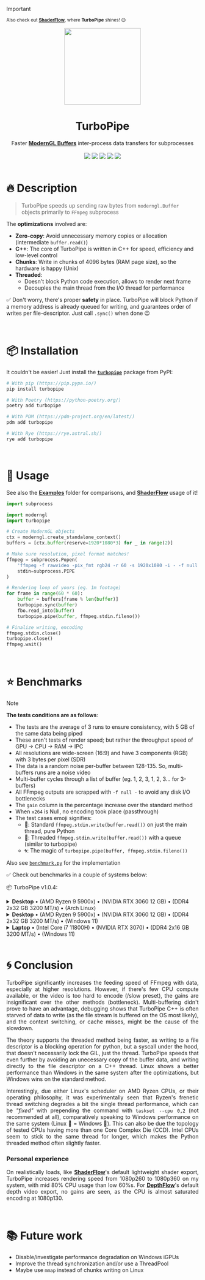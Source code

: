 > [!IMPORTANT]
> <sub>Also check out [**ShaderFlow**](https://github.com/BrokenSource/ShaderFlow), where **TurboPipe** shines! 😉</sub>
<!-- PyPI -->
<div align="center">
  <a href="https://brokensrc.dev/"><img src="https://raw.githubusercontent.com/BrokenSource/TurboPipe/main/turbopipe/resources/images/turbopipe.png" width="200"></a>
  <h1>TurboPipe</h1>
  Faster <a href="https://github.com/moderngl/moderngl"><b>ModernGL Buffers</b></a> inter-process data transfers for subprocesses
  <br>
  <br>
  <a href="https://pypi.org/project/turbopipe/"><img src="https://img.shields.io/pypi/v/turbopipe?label=PyPI&color=blue"></a>
  <a href="https://pypi.org/project/turbopipe/"><img src="https://img.shields.io/pypi/dw/turbopipe?label=Installs&color=blue"></a>
  <a href="https://github.com/BrokenSource/TurboPipe"><img src="https://img.shields.io/github/v/tag/BrokenSource/TurboPipe?label=GitHub&color=orange"></a>
  <a href="https://github.com/BrokenSource/TurboPipe/stargazers"><img src="https://img.shields.io/github/stars/BrokenSource/TurboPipe?label=Stars&style=flat&color=orange"></a>
  <a href="https://discord.gg/KjqvcYwRHm"><img src="https://img.shields.io/discord/1184696441298485370?label=Discord&style=flat&color=purple"></a>
</div>

<br>

# 🔥 Description

> TurboPipe speeds up sending raw bytes from `moderngl.Buffer` objects primarily to `FFmpeg` subprocess

The **optimizations** involved are:

- **Zero-copy**: Avoid unnecessary memory copies or allocation (intermediate `buffer.read()`)
- **C++**: The core of TurboPipe is written in C++ for speed, efficiency and low-level control
- **Chunks**: Write in chunks of 4096 bytes (RAM page size), so the hardware is happy (Unix)
- **Threaded**:
    - Doesn't block Python code execution, allows to render next frame
    - Decouples the main thread from the I/O thread for performance

✅ Don't worry, there's proper **safety** in place. TurboPipe will block Python if a memory address is already queued for writing, and guarantees order of writes per file-descriptor. Just call `.sync()` when done 😉

<br>

# 📦 Installation

It couldn't be easier! Just install the [**`turbopipe`**](https://pypi.org/project/turbopipe/) package from PyPI:

```bash
# With pip (https://pip.pypa.io/)
pip install turbopipe

# With Poetry (https://python-poetry.org/)
poetry add turbopipe

# With PDM (https://pdm-project.org/en/latest/)
pdm add turbopipe

# With Rye (https://rye.astral.sh/)
rye add turbopipe
```

<br>

# 🚀 Usage

See also the [**Examples**](https://github.com/BrokenSource/TurboPipe/tree/main/examples) folder for comparisons, and [**ShaderFlow**](https://github.com/BrokenSource/ShaderFlow/blob/main/ShaderFlow/Scene.py) usage of it!

```python
import subprocess

import moderngl
import turbopipe

# Create ModernGL objects
ctx = moderngl.create_standalone_context()
buffers = [ctx.buffer(reserve=1920*1080*3) for _ in range(2)]

# Make sure resolution, pixel format matches!
ffmpeg = subprocess.Popen(
    'ffmpeg -f rawvideo -pix_fmt rgb24 -r 60 -s 1920x1080 -i - -f null -'.split(),
    stdin=subprocess.PIPE
)

# Rendering loop of yours (eg. 1m footage)
for frame in range(60 * 60):
    buffer = buffers[frame % len(buffer)]
    turbopipe.sync(buffer)
    fbo.read_into(buffer)
    turbopipe.pipe(buffer, ffmpeg.stdin.fileno())

# Finalize writing, encoding
ffmpeg.stdin.close()
turbopipe.close()
ffmpeg.wait()
```

<br>

# ⭐️ Benchmarks

> [!NOTE]
> **The tests conditions are as follows**:
> - The tests are the average of 3 runs to ensure consistency, with 5 GB of the same data being piped
> - These aren't tests of render speed; but rather the throughput speed of GPU -> CPU -> RAM -> IPC
> - All resolutions are wide-screen (16:9) and have 3 components (RGB) with 3 bytes per pixel (SDR)
> - The data is a random noise per-buffer between 128-135. So, multi-buffers runs are a noise video
> - Multi-buffer cycles through a list of buffer (eg. 1, 2, 3, 1, 2, 3... for 3-buffers)
> - All FFmpeg outputs are scrapped with `-f null -` to avoid any disk I/O bottlenecks
> - The `gain` column is the percentage increase over the standard method
> - When `x264` is Null, no encoding took place (passthrough)
> - The test cases emoji signifies:
>     - 🐢: Standard `ffmpeg.stdin.write(buffer.read())` on just the main thread, pure Python
>     - 🚀: Threaded `ffmpeg.stdin.write(buffer.read())` with a queue (similar to turbopipe)
>     - 🌀: The magic of `turbopipe.pipe(buffer, ffmpeg.stdin.fileno())`
>
> Also see [`benchmark.py`](https://github.com/BrokenSource/TurboPipe/blob/main/examples/benchmark.py) for the implementation

✅ Check out benchmarks in a couple of systems below:

📦 TurboPipe v1.0.4:

<details>
    <summary><b>Desktop</b> • (AMD Ryzen 9 5900x) • (NVIDIA RTX 3060 12 GB) • (DDR4 2x32 GB 3200 MT/s) • (Arch Linux)</summary>
    <br>

<b>Note:</b> I have noted inconsistency across tests, specially at lower resolutions. Some 720p runs might peak at 2900 fps and stay there, while others are limited by 1750 fps. I'm not sure if it's the Linux EEVDF scheduler, or CPU Topology that causes this. Nevertheless, results are stable on Windows 11 on the same machine.

| 720p | x264      |   Buffers | Framerate | Bandwidth   | Gain     |
|:----:|:----------|:---------:|----------:|------------:|---------:|
| 🐢   | Null      |         1 |   882 fps | 2.44 GB/s   |          |
| 🚀   | Null      |         1 |   793 fps | 2.19 GB/s   | -10.04%  |
| 🌀   | Null      |         1 |  1911 fps | 5.28 GB/s   | 116.70%  |
| 🐢   | Null      |         4 |   857 fps | 2.37 GB/s   |          |
| 🚀   | Null      |         4 |   891 fps | 2.47 GB/s   | 4.05%    |
| 🌀   | Null      |         4 |  2309 fps | 6.38 GB/s   | 169.45%  |
| 🐢   | ultrafast |         4 |   714 fps | 1.98 GB/s   |          |
| 🚀   | ultrafast |         4 |   670 fps | 1.85 GB/s   | -6.10%   |
| 🌀   | ultrafast |         4 |  1093 fps | 3.02 GB/s   | 53.13%   |
| 🐢   | slow      |         4 |   206 fps | 0.57 GB/s   |          |
| 🚀   | slow      |         4 |   208 fps | 0.58 GB/s   | 1.37%    |
| 🌀   | slow      |         4 |   214 fps | 0.59 GB/s   | 3.93%    |

| 1080p | x264      |   Buffers | Framerate | Bandwidth   | Gain    |
|:-----:|:----------|:---------:|----------:|------------:|--------:|
| 🐢    | Null      |         1 |   410 fps | 2.55 GB/s   |         |
| 🚀    | Null      |         1 |   399 fps | 2.48 GB/s   | -2.60%  |
| 🌀    | Null      |         1 |   794 fps | 4.94 GB/s   | 93.80%  |
| 🐢    | Null      |         4 |   390 fps | 2.43 GB/s   |         |
| 🚀    | Null      |         4 |   391 fps | 2.43 GB/s   | 0.26%   |
| 🌀    | Null      |         4 |   756 fps | 4.71 GB/s   | 94.01%  |
| 🐢    | ultrafast |         4 |   269 fps | 1.68 GB/s   |         |
| 🚀    | ultrafast |         4 |   272 fps | 1.70 GB/s   | 1.48%   |
| 🌀    | ultrafast |         4 |   409 fps | 2.55 GB/s   | 52.29%  |
| 🐢    | slow      |         4 |   115 fps | 0.72 GB/s   |         |
| 🚀    | slow      |         4 |   118 fps | 0.74 GB/s   | 3.40%   |
| 🌀    | slow      |         4 |   119 fps | 0.75 GB/s   | 4.34%   |

| 1440p | x264      |   Buffers | Framerate | Bandwidth   | Gain     |
|:-----:|:----------|:---------:|----------:|------------:|---------:|
| 🐢    | Null      |         1 |   210 fps | 2.33 GB/s   |          |
| 🚀    | Null      |         1 |   239 fps | 2.64 GB/s   | 13.84%   |
| 🌀    | Null      |         1 |   534 fps | 5.91 GB/s   | 154.32%  |
| 🐢    | Null      |         4 |   219 fps | 2.43 GB/s   |          |
| 🚀    | Null      |         4 |   231 fps | 2.56 GB/s   | 5.64%    |
| 🌀    | Null      |         4 |   503 fps | 5.56 GB/s   | 129.75%  |
| 🐢    | ultrafast |         4 |   141 fps | 1.56 GB/s   |          |
| 🚀    | ultrafast |         4 |   150 fps | 1.67 GB/s   | 6.92%    |
| 🌀    | ultrafast |         4 |   226 fps | 2.50 GB/s   | 60.37%   |
| 🐢    | slow      |         4 |    72 fps | 0.80 GB/s   |          |
| 🚀    | slow      |         4 |    71 fps | 0.79 GB/s   | -0.70%   |
| 🌀    | slow      |         4 |    75 fps | 0.83 GB/s   | 4.60%    |

| 2160p | x264      |   Buffers | Framerate | Bandwidth   | Gain     |
|:-----:|:----------|:---------:|----------:|------------:|---------:|
| 🐢    | Null      |         1 |    81 fps | 2.03 GB/s   |          |
| 🚀    | Null      |         1 |   107 fps | 2.67 GB/s   | 32.26%   |
| 🌀    | Null      |         1 |   213 fps | 5.31 GB/s   | 163.47%  |
| 🐢    | Null      |         4 |    87 fps | 2.18 GB/s   |          |
| 🚀    | Null      |         4 |   109 fps | 2.72 GB/s   | 25.43%   |
| 🌀    | Null      |         4 |   212 fps | 5.28 GB/s   | 143.72%  |
| 🐢    | ultrafast |         4 |    59 fps | 1.48 GB/s   |          |
| 🚀    | ultrafast |         4 |    67 fps | 1.68 GB/s   | 14.46%   |
| 🌀    | ultrafast |         4 |    95 fps | 2.39 GB/s   | 62.66%   |
| 🐢    | slow      |         4 |    37 fps | 0.94 GB/s   |          |
| 🚀    | slow      |         4 |    43 fps | 1.07 GB/s   | 16.22%   |
| 🌀    | slow      |         4 |    44 fps | 1.11 GB/s   | 20.65%   |

</details>

<details>
    <summary><b>Desktop</b> • (AMD Ryzen 9 5900x) • (NVIDIA RTX 3060 12 GB) • (DDR4 2x32 GB 3200 MT/s) • (Windows 11)</summary>
    <br>

| 720p | x264      |   Buffers | Framerate | Bandwidth   | Gain    |
|:----:|:----------|:---------:|----------:|------------:|--------:|
| 🐢   | Null      |         1 |   981 fps | 2.71 GB/s   |         |
| 🚀   | Null      |         1 |  1145 fps | 3.17 GB/s   | 16.74%  |
| 🌀   | Null      |         1 |  1504 fps | 4.16 GB/s   | 53.38%  |
| 🐢   | Null      |         4 |   997 fps | 2.76 GB/s   |         |
| 🚀   | Null      |         4 |  1117 fps | 3.09 GB/s   | 12.08%  |
| 🌀   | Null      |         4 |  1467 fps | 4.06 GB/s   | 47.14%  |
| 🐢   | ultrafast |         4 |   601 fps | 1.66 GB/s   |         |
| 🚀   | ultrafast |         4 |   616 fps | 1.70 GB/s   | 2.57%   |
| 🌀   | ultrafast |         4 |   721 fps | 1.99 GB/s   | 20.04%  |
| 🐢   | slow      |         4 |   206 fps | 0.57 GB/s   |         |
| 🚀   | slow      |         4 |   206 fps | 0.57 GB/s   | 0.39%   |
| 🌀   | slow      |         4 |   206 fps | 0.57 GB/s   | 0.13%   |

| 1080p | x264      |   Buffers | Framerate | Bandwidth   | Gain    |
|:-----:|:----------|:---------:|----------:|------------:|--------:|
| 🐢    | Null      |         1 |   451 fps | 2.81 GB/s   |         |
| 🚀    | Null      |         1 |   542 fps | 3.38 GB/s   | 20.31%  |
| 🌀    | Null      |         1 |   711 fps | 4.43 GB/s   | 57.86%  |
| 🐢    | Null      |         4 |   449 fps | 2.79 GB/s   |         |
| 🚀    | Null      |         4 |   518 fps | 3.23 GB/s   | 15.48%  |
| 🌀    | Null      |         4 |   614 fps | 3.82 GB/s   | 36.83%  |
| 🐢    | ultrafast |         4 |   262 fps | 1.64 GB/s   |         |
| 🚀    | ultrafast |         4 |   266 fps | 1.66 GB/s   | 1.57%   |
| 🌀    | ultrafast |         4 |   319 fps | 1.99 GB/s   | 21.88%  |
| 🐢    | slow      |         4 |   119 fps | 0.74 GB/s   |         |
| 🚀    | slow      |         4 |   121 fps | 0.76 GB/s   | 2.46%   |
| 🌀    | slow      |         4 |   121 fps | 0.75 GB/s   | 1.90%   |

| 1440p | x264      |   Buffers | Framerate | Bandwidth   | Gain    |
|:-----:|:----------|:---------:|----------:|------------:|--------:|
| 🐢    | Null      |         1 |   266 fps | 2.95 GB/s   |         |
| 🚀    | Null      |         1 |   308 fps | 3.41 GB/s   | 15.87%  |
| 🌀    | Null      |         1 |   402 fps | 4.45 GB/s   | 51.22%  |
| 🐢    | Null      |         4 |   276 fps | 3.06 GB/s   |         |
| 🚀    | Null      |         4 |   307 fps | 3.40 GB/s   | 11.32%  |
| 🌀    | Null      |         4 |   427 fps | 4.73 GB/s   | 54.86%  |
| 🐢    | ultrafast |         4 |   152 fps | 1.68 GB/s   |         |
| 🚀    | ultrafast |         4 |   156 fps | 1.73 GB/s   | 3.02%   |
| 🌀    | ultrafast |         4 |   181 fps | 2.01 GB/s   | 19.36%  |
| 🐢    | slow      |         4 |    77 fps | 0.86 GB/s   |         |
| 🚀    | slow      |         4 |    79 fps | 0.88 GB/s   | 3.27%   |
| 🌀    | slow      |         4 |    80 fps | 0.89 GB/s   | 4.86%   |

| 2160p | x264      |   Buffers | Framerate | Bandwidth   | Gain    |
|:-----:|:----------|:---------:|----------:|------------:|--------:|
| 🐢    | Null      |         1 |   134 fps | 3.35 GB/s   |         |
| 🚀    | Null      |         1 |   152 fps | 3.81 GB/s   | 14.15%  |
| 🌀    | Null      |         1 |   221 fps | 5.52 GB/s   | 65.44%  |
| 🐢    | Null      |         4 |   135 fps | 3.36 GB/s   |         |
| 🚀    | Null      |         4 |   151 fps | 3.76 GB/s   | 11.89%  |
| 🌀    | Null      |         4 |   220 fps | 5.49 GB/s   | 63.34%  |
| 🐢    | ultrafast |         4 |    66 fps | 1.65 GB/s   |         |
| 🚀    | ultrafast |         4 |    70 fps | 1.75 GB/s   | 6.44%   |
| 🌀    | ultrafast |         4 |    82 fps | 2.04 GB/s   | 24.31%  |
| 🐢    | slow      |         4 |    40 fps | 1.01 GB/s   |         |
| 🚀    | slow      |         4 |    43 fps | 1.09 GB/s   | 9.54%   |
| 🌀    | slow      |         4 |    44 fps | 1.10 GB/s   | 10.15%  |

</details>

<details>
    <summary><b>Laptop</b> • (Intel Core i7 11800H) • (NVIDIA RTX 3070) • (DDR4 2x16 GB 3200 MT/s) • (Windows 11)</summary>
    <br>

<b>Note:</b> Must select NVIDIA GPU on their Control Panel instead of Intel iGPU

| 720p | x264      |   Buffers | Framerate | Bandwidth   | Gain    |
|:----:|:----------|:---------:|----------:|------------:|--------:|
| 🐢   | Null      |         1 |   786 fps | 2.17 GB/s   |         |
| 🚀   | Null      |         1 |   903 fps | 2.50 GB/s   | 14.91%  |
| 🌀   | Null      |         1 |  1366 fps | 3.78 GB/s   | 73.90%  |
| 🐢   | Null      |         4 |   739 fps | 2.04 GB/s   |         |
| 🚀   | Null      |         4 |   855 fps | 2.37 GB/s   | 15.78%  |
| 🌀   | Null      |         4 |  1240 fps | 3.43 GB/s   | 67.91%  |
| 🐢   | ultrafast |         4 |   484 fps | 1.34 GB/s   |         |
| 🚀   | ultrafast |         4 |   503 fps | 1.39 GB/s   | 4.10%   |
| 🌀   | ultrafast |         4 |   577 fps | 1.60 GB/s   | 19.37%  |
| 🐢   | slow      |         4 |   143 fps | 0.40 GB/s   |         |
| 🚀   | slow      |         4 |   145 fps | 0.40 GB/s   | 1.78%   |
| 🌀   | slow      |         4 |   151 fps | 0.42 GB/s   | 5.76%   |

| 1080p | x264      |   Buffers | Framerate | Bandwidth   | Gain    |
|:-----:|:----------|:---------:|----------:|------------:|--------:|
| 🐢    | Null      |         1 |   358 fps | 2.23 GB/s   |         |
| 🚀    | Null      |         1 |   427 fps | 2.66 GB/s   | 19.45%  |
| 🌀    | Null      |         1 |   566 fps | 3.53 GB/s   | 58.31%  |
| 🐢    | Null      |         4 |   343 fps | 2.14 GB/s   |         |
| 🚀    | Null      |         4 |   404 fps | 2.51 GB/s   | 17.86%  |
| 🌀    | Null      |         4 |   465 fps | 2.89 GB/s   | 35.62%  |
| 🐢    | ultrafast |         4 |   191 fps | 1.19 GB/s   |         |
| 🚀    | ultrafast |         4 |   207 fps | 1.29 GB/s   | 8.89%   |
| 🌀    | ultrafast |         4 |   234 fps | 1.46 GB/s   | 22.77%  |
| 🐢    | slow      |         4 |    62 fps | 0.39 GB/s   |         |
| 🚀    | slow      |         4 |    67 fps | 0.42 GB/s   | 8.40%   |
| 🌀    | slow      |         4 |    74 fps | 0.47 GB/s   | 20.89%  |

| 1440p | x264      |   Buffers | Framerate | Bandwidth   | Gain    |
|:-----:|:----------|:---------:|----------:|------------:|--------:|
| 🐢    | Null      |         1 |   180 fps | 1.99 GB/s   |         |
| 🚀    | Null      |         1 |   216 fps | 2.40 GB/s   | 20.34%  |
| 🌀    | Null      |         1 |   264 fps | 2.92 GB/s   | 46.74%  |
| 🐢    | Null      |         4 |   178 fps | 1.97 GB/s   |         |
| 🚀    | Null      |         4 |   211 fps | 2.34 GB/s   | 19.07%  |
| 🌀    | Null      |         4 |   250 fps | 2.77 GB/s   | 40.48%  |
| 🐢    | ultrafast |         4 |    98 fps | 1.09 GB/s   |         |
| 🚀    | ultrafast |         4 |   110 fps | 1.23 GB/s   | 13.18%  |
| 🌀    | ultrafast |         4 |   121 fps | 1.35 GB/s   | 24.15%  |
| 🐢    | slow      |         4 |    40 fps | 0.45 GB/s   |         |
| 🚀    | slow      |         4 |    41 fps | 0.46 GB/s   | 4.90%   |
| 🌀    | slow      |         4 |    43 fps | 0.48 GB/s   | 7.89%   |

| 2160p | x264      |   Buffers | Framerate | Bandwidth   | Gain    |
|:-----:|:----------|:---------:|----------:|------------:|--------:|
| 🐢    | Null      |         1 |    79 fps | 1.98 GB/s   |         |
| 🚀    | Null      |         1 |    95 fps | 2.37 GB/s   | 20.52%  |
| 🌀    | Null      |         1 |   104 fps | 2.60 GB/s   | 32.15%  |
| 🐢    | Null      |         4 |    80 fps | 2.00 GB/s   |         |
| 🚀    | Null      |         4 |    94 fps | 2.35 GB/s   | 17.82%  |
| 🌀    | Null      |         4 |   108 fps | 2.70 GB/s   | 35.40%  |
| 🐢    | ultrafast |         4 |    41 fps | 1.04 GB/s   |         |
| 🚀    | ultrafast |         4 |    48 fps | 1.20 GB/s   | 17.67%  |
| 🌀    | ultrafast |         4 |    52 fps | 1.30 GB/s   | 27.49%  |
| 🐢    | slow      |         4 |    17 fps | 0.43 GB/s   |         |
| 🚀    | slow      |         4 |    19 fps | 0.48 GB/s   | 13.16%  |
| 🌀    | slow      |         4 |    19 fps | 0.48 GB/s   | 13.78%  |

</details>
<br>

<div align="justify">

# 🌀 Conclusion

TurboPipe significantly increases the feeding speed of FFmpeg with data, especially at higher resolutions. However, if there's few CPU compute available, or the video is too hard to encode (/slow preset), the gains are insignificant over the other methods (bottleneck). Multi-buffering didn't prove to have an advantage, debugging shows that TurboPipe C++ is often starved of data to write (as the file stream is buffered on the OS most likely), and the context switching, or cache misses, might be the cause of the slowdown.

The theory supports the threaded method being faster, as writing to a file descriptor is a blocking operation for python, but a syscall under the hood, that doesn't necessarily lock the GIL, just the thread. TurboPipe speeds that even further by avoiding an unecessary copy of the buffer data, and writing directly to the file descriptor on a C++ thread. Linux shows a better performance than Windows in the same system after the optimizations, but Windows wins on the standard method.

Interestingly, due either Linux's scheduler on AMD Ryzen CPUs, or their operating philosophy, it was experimentally seen that Ryzen's frenetic thread switching degrades a bit the single thread performance, which can be _"fixed"_ with prepending the command with `taskset --cpu 0,2` (not recommended at all), comparatively speaking to Windows performance on the same system (Linux 🚀 = Windows 🐢). This can also be due the topology of tested CPUs having more than one Core Complex Die (CCD). Intel CPUs seem to stick to the same thread for longer, which makes the Python threaded method often slightly faster.

### Personal experience

On realistically loads, like [**ShaderFlow**](https://github.com/BrokenSource/ShaderFlow)'s default lightweight shader export, TurboPipe increases rendering speed from 1080p260 to 1080p360 on my system, with mid 80% CPU usage than low 60%s. For [**DepthFlow**](https://github.com/BrokenSource/ShaderFlow)'s default depth video export, no gains are seen, as the CPU is almost saturated encoding at 1080p130.

</div>

<br>

# 📚 Future work

- Disable/investigate performance degradation on Windows iGPUs
- Improve the thread synchronization and/or use a ThreadPool
- Maybe use `mmap` instead of chunks writing on Linux
